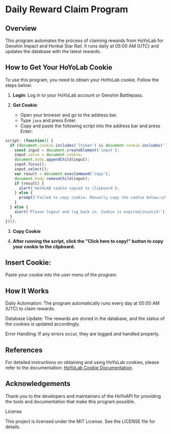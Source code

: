 # Daily Reward Claim Program
## Overview
This program automates the process of claiming rewards from HoYoLab for Genshin Impact and Honkai Star Rail. It runs daily at 05:00 AM (UTC) and updates the database with the latest rewards.

## How to Get Your HoYoLab Cookie

To use this program, you need to obtain your HoYoLab cookie. Follow the steps below:

1. **Login**: Log in to your HoYoLab account or Genshin Battlepass.

2. **Get Cookie**:
    - Open your browser and go to the address bar.
    - Type `java` and press Enter.
    - Copy and paste the following script into the address bar and press Enter:
   
    
```javascript
script: (function() {
  if (document.cookie.includes('ltoken') && document.cookie.includes('ltuid')) {
    const input = document.createElement('input');
    input.value = document.cookie;
    document.body.appendChild(input);
    input.focus();
    input.select();
    var result = document.execCommand('copy');
    document.body.removeChild(input);
    if (result) {
      alert('HoYoLAB cookie copied to clipboard');
    } else {
      prompt('Failed to copy cookie. Manually copy the cookie below:\n\n', input.value);
    }
  } else {
    alert('Please logout and log back in. Cookie is expired/invalid!');
  }
})();
```
3. **Copy Cookie**

4.  **After running the script, click the "Click here to copy!" button to copy your cookie to the clipboard.**

## Insert Cookie:

Paste your cookie into the user menu of the program.
## How It Works

Daily Automation: The program automatically runs every day at 05:00 AM (UTC) to claim rewards.

Database Update: The rewards are stored in the database, and the status of the cookies is updated accordingly.

Error Handling: If any errors occur, they are logged and handled properly.

## References

For detailed instructions on obtaining and using HoYoLab cookies, please refer to the documentation: [HoYoLab Cookie Documentation](https://vermaysha.github.io/hoyoapi/docs/guide/get-started).

## Acknowledgements

Thank you to the developers and maintainers of the HoYoAPI for providing the tools and documentation that make this program possible.

License

This project is licensed under the MIT License. See the LICENSE file for details.
